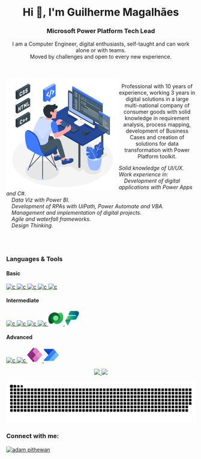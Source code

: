 <!--
**guiiim/guiiim** is a ✨ _special_ ✨ repository because its `README.md` (this file) appears on your GitHub profile.

Here are some ideas to get you started:

- 🔭 I’m currently working on ...
- 🌱 I’m currently learning ...
- 👯 I’m looking to collaborate on ...
- 🤔 I’m looking for help with ...
- 💬 Ask me about ...
- 📫 How to reach me: ...
- 😄 Pronouns: ...
- ⚡ Fun fact: ...

<img width=200px height=200px alt="side_sticker" src="https://media.giphy.com/media/TEnXkcsHrP4YedChhA/giphy.gif" />

-->

<h1 align="center">Hi 👋, I'm Guilherme Magalhães</h1>
<h3 align="center">Microsoft Power Platform Tech Lead</h3>
<p align="center">I am a Computer Engineer, digital enthusiasts, self-taught and can work alone or with teams. <br>Moved by challenges and open to every new experience.</p>
<br><br>
<img width="300px" height="300px" align="left" src="sources/Programming-amico.svg"/>

<p align="center">
        Professional with 10 years of experience, working 3 years in digital solutions in a large multi-national company of consumer goods with solid knowledge in requirement analysis, process mapping, development of Business Cases and creation of solutions for data transformation with Power Platform toolkit.
</p>

<p align="left"> <i>
Solid knowledge of UI/UX. <br>
Work experience in:
<br>&emsp;Development of digital applications with Power Apps and C#.
<br>&emsp;Data Viz with Power BI.
<br>&emsp;Development of RPAs with UiPath, Power Automate and VBA.
<br>&emsp;Management and implementation of digital projects.
<br>&emsp;Agile and waterfall frameworks.
<br>&emsp;Design Thinking.
</i></p>

<br><br>

<h3 align="left">
        Languages & Tools        
</h3>
<h4 align="left">Basic</h4>
<p align="left"> 
        <a href="#" target="_blank" rel="noreferrer"> 
                <img src="sources/Project.ico" alt="c" width="40" height="40" /> 
        </a> 
        <a href="#" target="_blank" rel="noreferrer"> 
                <img src="sources/Visio.ico" alt="c" width="40" height="40" /> 
        </a> 
        <a href="#" target="_blank" rel="noreferrer"> 
                <img src="sources/C.ico" alt="c" width="40" height="40" /> 
        </a> 
        <a href="#" target="_blank" rel="noreferrer"> 
                <img src="sources/R.ico" alt="c" width="40" height="40" /> 
        </a> 
        <a href="#" target="_blank" rel="noreferrer"> 
                <img src="sources/Python.ico" alt="c" width="40" height="40" /> 
        </a> 
</p>
<h4 align="left">Intermediate</h4>
<p align="left">
        <a href="#" target="_blank" rel="noreferrer"> 
                <img src="sources/SQLServer.ico" alt="c" width="40" height="40" /> 
        </a> 
        <a href="#" target="_blank" rel="noreferrer"> 
                <img src="sources/SAP.ico" alt="c" width="40" height="40" /> 
        </a> 
        <a href="#" target="_blank" rel="noreferrer"> 
                <img src="sources/UiPath.ico" alt="c" width="40" height="40" /> 
        </a> 
        <a href="#" target="_blank" rel="noreferrer"> 
                <img src="sources/VBA.ico" alt="c" width="40" height="40" /> 
        </a>
        <a href="#" target="_blank" rel="noreferrer"> 
                <img src="sources/Dataverse.svg" alt="c" width="40" height="40" /> 
        </a>
        <a href="#" target="_blank" rel="noreferrer"> 
                <img src="sources/PowerPlatform.svg" alt="c" width="40" height="40" /> 
        </a>
</p>
<h4 align="left">Advanced</h4>
<p align="left">
        <a href="#" target="_blank" rel="noreferrer"> 
                <img src="sources/Office365.ico" alt="c" width="40" height="40" /> 
        </a> 
        <a href="#" target="_blank" rel="noreferrer"> 
                <img src="sources/PowerBI.ico" alt="c" width="40" height="40" /> 
        </a> 
        <a href="#" target="_blank" rel="noreferrer"> 
                <img src="sources/PowerApps.svg" alt="c" width="40" height="40" /> 
        </a> 
        <a href="#" target="_blank" rel="noreferrer"> 
                <img src="sources/PowerAutomate.svg" alt="c" width="40" height="40" /> 
        </a> 
</p>

<p align="center">
<a href="https://github.com/AVS1508">
  <img height="180em" src="https://github-readme-stats-eight-theta.vercel.app/api?username=guiiim&show_icons=true&theme=algolia&include_all_commits=true&count_private=true"/>
  <img height="180em" src="https://github-readme-stats-eight-theta.vercel.app/api/top-langs/?username=AVS1508&layout=compact&langs_count=8&theme=algolia"/>
</a>
</p>

<div align="center">
  <a href="#">
  <img  src="https://github.com/1999AZZAR/1999AZZAR/blob/main/resources/img/grid-snake.svg"
       alt="snake" /></a>
</div>

<h3 align="left">Connect with me:</h3>
<p align="left">
  <a href="https://www.linkedin.com/in/guilherme-augusto-magalhães" target="blank"><img align="center"
      src="https://raw.githubusercontent.com/rahuldkjain/github-profile-readme-generator/master/src/images/icons/Social/linked-in-alt.svg"
      alt="adam pithewan" height="30" width="40" /></a>
